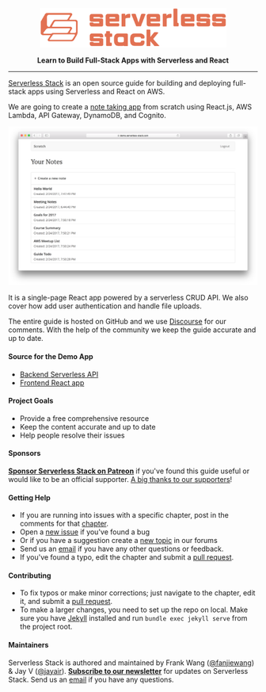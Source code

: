 <p align="center">
  <a href="https://serverless-stack.com/">
    <img alt="Serverless Stack" src="https://github.com/AnomalyInnovations/serverless-stack-com/raw/master/assets/logo-large.png" width="377" />
  </a>
</p>

<p align="center">
  <b>Learn to Build Full-Stack Apps with Serverless and React</b>
</p>

------------------------------------------------------------------------------------

[Serverless Stack](https://serverless-stack.com) is an open source guide for building and deploying full-stack apps using Serverless and React on AWS.

We are going to create a [note taking app](https://demo2.serverless-stack.com) from scratch using React.js, AWS Lambda, API Gateway, DynamoDB, and Cognito.

![Demo App](assets/completed-app-desktop.png)

It is a single-page React app powered by a serverless CRUD API. We also cover how add user authentication and handle file uploads.

The entire guide is hosted on GitHub and we use [Discourse][Discourse] for our comments. With the help of the community we keep the guide accurate and up to date.

#### Source for the Demo App

- [Backend Serverless API](https://github.com/AnomalyInnovations/serverless-stack-demo-api)
- [Frontend React app](https://github.com/AnomalyInnovations/serverless-stack-demo-client)

#### Project Goals

- Provide a free comprehensive resource
- Keep the content accurate and up to date
- Help people resolve their issues

#### Sponsors

[**Sponsor Serverless Stack on Patreon**](https://www.patreon.com/serverless_stack) if you've found this guide useful or would like to be an official supporter. [A big thanks to our supporters](https://serverless-stack.com/sponsors.html#backers)!

#### Getting Help

- If you are running into issues with a specific chapter, post in the comments for that [chapter][Discourse].
- Open a [new issue](../../issues/new) if you've found a bug
- Or if you have a suggestion create a [new topic][Discourse] in our forums
- Send us an [email][Email] if you have any other questions or feedback.
- If you've found a typo, edit the chapter and submit a [pull request][PR].

#### Contributing

- To fix typos or make minor corrections; just navigate to the chapter, edit it, and submit a [pull request][PR].
- To make a larger changes, you need to set up the repo on local. Make sure you have [Jekyll](https://github.com/jekyll/jekyll) installed and run `bundle exec jekyll serve` from the project root.

#### Maintainers

Serverless Stack is authored and maintained by Frank Wang ([@fanjiewang](https://twitter.com/fanjiewang)) & Jay V ([@jayair](https://twitter.com/jayair)). [**Subscribe to our newsletter**](https://emailoctopus.com/lists/1c11b9a8-1500-11e8-a3c9-06b79b628af2/forms/subscribe) for updates on Serverless Stack. Send us an [email][Email] if you have any questions.


[Discourse]: https://discourse.serverless-stack.com
[PR]: ../../compare
[Email]: mailto:contact@anoma.ly
